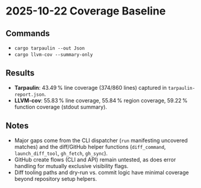 # 2025-10-22 Coverage Baseline

## Commands
- `cargo tarpaulin --out Json`
- `cargo llvm-cov --summary-only`

## Results
- **Tarpaulin**: 43.49 % line coverage (374/860 lines) captured in `tarpaulin-report.json`.
- **LLVM-cov**: 55.83 % line coverage, 55.84 % region coverage, 59.22 % function coverage (stdout summary).

## Notes
- Major gaps come from the CLI dispatcher (`run` manifesting uncovered matches) and the diff/GitHub helper functions (`diff_command`, `launch_diff_tool`, `gh_fetch`, `gh_sync`).
- GitHub create flows (CLI and API) remain untested, as does error handling for mutually exclusive visibility flags.
- Diff tooling paths and dry-run vs. commit logic have minimal coverage beyond repository setup helpers.
